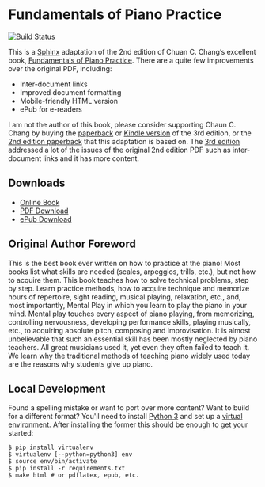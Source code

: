 # Fundamentals of Piano Practice

<a href='https://fundamentals-of-piano-practice.readthedocs.io/?badge=latest'>
  <img src='https://readthedocs.org/projects/fundamentals-of-piano-practice/badge/?version=latest' alt='Build Status' />
</a>

This is a [Sphinx][Sphinx] adaptation of the 2nd edition of Chuan C. Chang’s
excellent book, [Fundamentals of Piano Practice][3rd]. There are a quite few
improvements over the original PDF, including:

* Inter-document links
* Improved document formatting
* Mobile-friendly HTML version
* ePub for e-readers

I am not the author of this book, please consider supporting Chaun C. Chang by
buying the [paperback][paperback] or [Kindle version][kindle] of the 3rd
edition, or the [2nd edition paperback][paperback2] that this adaptation is
based on. The [3rd edition][3rd] addressed a lot of the issues of the original
2nd edition PDF such as inter-document links and it has more content.

[3rd]: http://pianopractice.org/
[Sphinx]: http://sphinx-doc.org/
[paperback]: http://www.amazon.com/gp/product/1523287225
[kindle]: http://www.amazon.com/gp/product/B01BI1P07W
[paperback2]: http://www.amazon.com/gp/product/1419678590

## Downloads

* [Online Book](https://fundamentals-of-piano-practice.readthedocs.io/)
* [PDF Download](https://fundamentals-of-piano-practice.readthedocs.io/_/downloads/en/latest/pdf/)
* [ePub Download](https://fundamentals-of-piano-practice.readthedocs.io/_/downloads/en/latest/epub/)

## Original Author Foreword

This is the best book ever written on how to practice at the piano! Most books
list what skills are needed (scales, arpeggios, trills, etc.), but not how to
acquire them. This book teaches how to solve technical problems, step by step.
Learn practice methods, how to acquire technique and memorize hours of
repertoire, sight reading, musical playing, relaxation, etc., and, most
importantly, Mental Play in which you learn to play the piano in your mind.
Mental play touches every aspect of piano playing, from memorizing, controlling
nervousness, developing performance skills, playing musically, etc., to
acquiring absolute pitch, composing and improvisation. It is almost
unbelievable that such an essential skill has been mostly neglected by piano
teachers. All great musicians used it, yet even they often failed to teach it.
We learn why the traditional methods of teaching piano widely used today are
the reasons why students give up piano.

## Local Development

Found a spelling mistake or want to port over more content? Want to build for a
different format?  You'll need to install [Python 3][py3] and set up a [virtual
environment][venv]. After installing the former this should be enough to get
your started:


```console
$ pip install virtualenv
$ virtualenv [--python=python3] env
$ source env/bin/activate
$ pip install -r requirements.txt
$ make html # or pdflatex, epub, etc.
```

[py3]: https://docs.python-guide.org/starting/installation/
[venv]: https://docs.python-guide.org/dev/virtualenvs/
